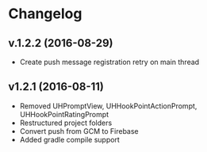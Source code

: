 # Changelog

## v.1.2.2 (2016-08-29)
- Create push message registration retry on main thread

## v1.2.1 (2016-08-11)
- Removed UHPromptView, UHHookPointActionPrompt, UHHookPointRatingPrompt
- Restructured project folders
- Convert push from GCM to Firebase
- Added gradle compile support
